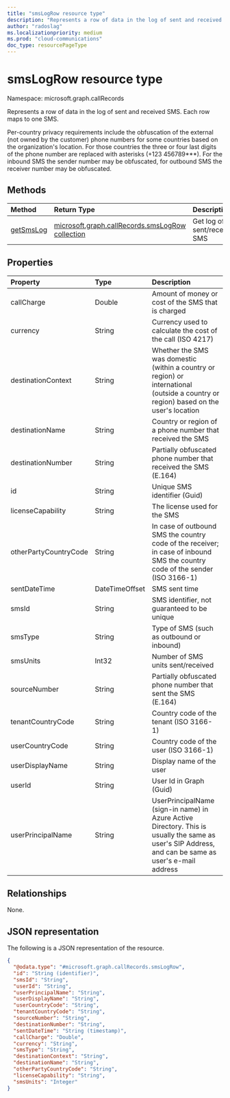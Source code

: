 ```yaml
---
title: "smsLogRow resource type"
description: "Represents a row of data in the log of sent and received SMS"
author: "radoslag"
ms.localizationpriority: medium
ms.prod: "cloud-communications"
doc_type: resourcePageType
---
```


# smsLogRow resource type

Namespace: microsoft.graph.callRecords

Represents a row of data in the log of sent and received SMS. Each row maps to one SMS.

Per-country privacy requirements include the obfuscation of the external (not owned by the customer) phone numbers for some countries based on the organization's location.
For those countries the three or four last digits of the phone number are replaced with asterisks (+123 456789***). For the inbound SMS the sender number may be obfuscated, for outbound SMS the receiver number may be obfuscated.

## Methods

| Method       | Return Type | Description |
|:-------------|:------------|:------------|
| [getSmsLog](../api/callrecords-callrecord-getsmslog.md) | [microsoft.graph.callRecords.smsLogRow collection](callrecords-smslogrow.md) | Get log of sent/received SMS |

## Properties

|Property|Type|Description|
|:---|:---|:---|
|callCharge|Double|Amount of money or cost of the SMS that is charged|
|currency|String|Currency used to calculate the cost of the call (ISO 4217)|
|destinationContext|String|Whether the SMS was domestic (within a country or region) or international (outside a country or region) based on the user's location|
|destinationName|String|Country or region of a phone number that received the SMS|
|destinationNumber|String|Partially obfuscated phone number that received the SMS (E.164)|
|id|String|Unique SMS identifier (Guid)|
|licenseCapability|String|The license used for the SMS|
|otherPartyCountryCode|String|In case of outbound SMS the country code of the receiver; in case of inbound SMS the country code of the sender (ISO 3166-1)|
|sentDateTime|DateTimeOffset|SMS sent time|
|smsId|String|SMS identifier, not guaranteed to be unique|
|smsType|String|Type of SMS (such as outbound or inbound)|
|smsUnits|Int32|Number of SMS units sent/received|
|sourceNumber|String|Partially obfuscated phone number that sent the SMS (E.164)|
|tenantCountryCode|String|Country code of the tenant (ISO 3166-1)|
|userCountryCode|String|Country code of the user (ISO 3166-1)|
|userDisplayName|String|Display name of the user|
|userId|String|User Id in Graph (Guid)|
|userPrincipalName|String|UserPrincipalName (sign-in name) in Azure Active Directory. This is usually the same as user's SIP Address, and can be same as user's e-mail address|

## Relationships

None.

## JSON representation

The following is a JSON representation of the resource.
<!-- {
  "blockType": "resource",
  "@odata.type": "microsoft.graph.callRecords.smsLogRow"
}
-->
``` json
{
  "@odata.type": "#microsoft.graph.callRecords.smsLogRow",
  "id": "String (identifier)",
  "smsId": "String",
  "userId": "String",
  "userPrincipalName": "String",
  "userDisplayName": "String",
  "userCountryCode": "String",
  "tenantCountryCode": "String",
  "sourceNumber": "String",
  "destinationNumber": "String",
  "sentDateTime": "String (timestamp)",
  "callCharge": "Double",
  "currency": "String",
  "smsType": "String",
  "destinationContext": "String",
  "destinationName": "String",
  "otherPartyCountryCode": "String",
  "licenseCapability": "String",
  "smsUnits": "Integer"
}
```
